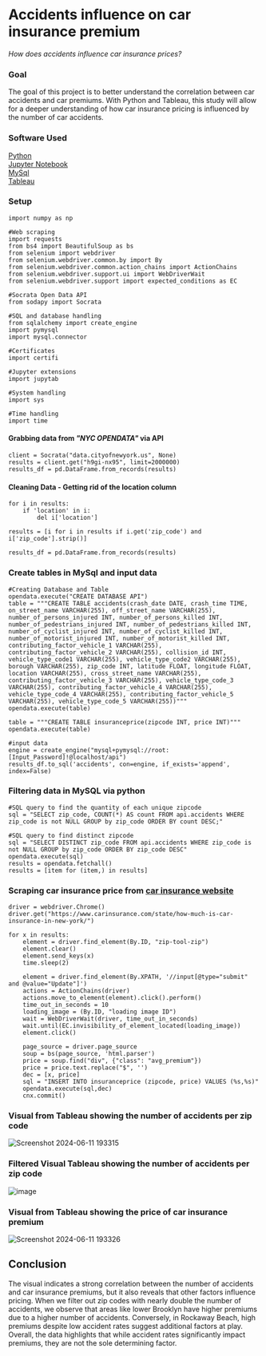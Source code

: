 # Accidents influence on car insurance premium 
 _How does accidents influence car insurance prices?_

### Goal
The goal of this project is to better understand the correlation between car accidents and car premiums. With Python and Tableau, this study will allow for a deeper understanding of how car insurance pricing is influenced by the number of car accidents.  

### Software Used
[Python](https://www.python.org/downloads/)\
[Jupyter Notebook](https://jupyter.org/install)\
[MySql](https://www.mysql.com/downloads/)\
[Tableau](https://www.tableau.com/support/releases)

### Setup

```import pandas as pd
import numpy as np

#Web scraping
import requests
from bs4 import BeautifulSoup as bs
from selenium import webdriver
from selenium.webdriver.common.by import By
from selenium.webdriver.common.action_chains import ActionChains
from selenium.webdriver.support.ui import WebDriverWait
from selenium.webdriver.support import expected_conditions as EC

#Socrata Open Data API
from sodapy import Socrata

#SQL and database handling
from sqlalchemy import create_engine
import pymysql
import mysql.connector

#Certificates
import certifi

#Jupyter extensions
import jupytab

#System handling
import sys

#Time handling
import time
```


#### Grabbing data from _"NYC OPENDATA"_ via API

```
client = Socrata("data.cityofnewyork.us", None)
results = client.get("h9gi-nx95", limit=2000000)
results_df = pd.DataFrame.from_records(results)
```

#### Cleaning Data - Getting rid of the location column
```
for i in results:
    if 'location' in i:
        del i['location']
        
results = [i for i in results if i.get('zip_code') and i['zip_code'].strip()]

results_df = pd.DataFrame.from_records(results)
```

### Create tables in MySql and input data 

```
#Creating Database and Table 
opendata.execute("CREATE DATABASE API")
table = """CREATE TABLE accidents(crash_date DATE, crash_time TIME, on_street_name VARCHAR(255), off_street_name VARCHAR(255), number_of_persons_injured INT, number_of_persons_killed INT, number_of_pedestrians_injured INT, number_of_pedestrians_killed INT, number_of_cyclist_injured INT, number_of_cyclist_killed INT, number_of_motorist_injured INT, number_of_motorist_killed INT, contributing_factor_vehicle_1 VARCHAR(255), contributing_factor_vehicle_2 VARCHAR(255), collision_id INT, vehicle_type_code1 VARCHAR(255), vehicle_type_code2 VARCHAR(255), borough VARCHAR(255), zip_code INT, latitude FLOAT, longitude FLOAT, location VARCHAR(255), cross_street_name VARCHAR(255), contributing_factor_vehicle_3 VARCHAR(255), vehicle_type_code_3 VARCHAR(255), contributing_factor_vehicle_4 VARCHAR(255), vehicle_type_code_4 VARCHAR(255), contributing_factor_vehicle_5 VARCHAR(255), vehicle_type_code_5 VARCHAR(255))"""
opendata.execute(table)

table = """CREATE TABLE insuranceprice(zipcode INT, price INT)"""
opendata.execute(table)

#input data
engine = create_engine("mysql+pymysql://root:[Input_Password]!@localhost/api")
results_df.to_sql('accidents', con=engine, if_exists='append', index=False)
```

### Filtering data in MySQL via python 

```
#SQL query to find the quantity of each unique zipcode
sql = "SELECT zip_code, COUNT(*) AS count FROM api.accidents WHERE zip_code is not NULL GROUP by zip_code ORDER BY count DESC;"

#SQL query to find distinct zipcode
sql = "SELECT DISTINCT zip_code FROM api.accidents WHERE zip_code is not NULL GROUP by zip_code ORDER BY zip_code DESC"
opendata.execute(sql)
results = opendata.fetchall()
results = [item for (item,) in results]
```

### Scraping car insurance price from [car insurance website](https://www.carinsurance.com/calculators/average-car-insurance-rates.aspx)

```
driver = webdriver.Chrome()
driver.get("https://www.carinsurance.com/state/how-much-is-car-insurance-in-new-york/")

for x in results:
    element = driver.find_element(By.ID, "zip-tool-zip")
    element.clear()
    element.send_keys(x)
    time.sleep(2)
    
    element = driver.find_element(By.XPATH, '//input[@type="submit" and @value="Update"]')
    actions = ActionChains(driver)
    actions.move_to_element(element).click().perform()
    time_out_in_seconds = 10
    loading_image = (By.ID, "loading image ID")
    wait = WebDriverWait(driver, time_out_in_seconds)
    wait.until(EC.invisibility_of_element_located(loading_image))
    element.click()
    
    page_source = driver.page_source
    soup = bs(page_source, 'html.parser')
    price = soup.find("div", {"class": "avg_premium"})
    price = price.text.replace("$", '')
    dec = [x, price]
    sql = "INSERT INTO insuranceprice (zipcode, price) VALUES (%s,%s)"
    opendata.execute(sql,dec)
    cnx.commit()
```

### Visual from Tableau showing the number of accidents per zip code 
![Screenshot 2024-06-11 193315](https://github.com/hali-siew/car_insurance/assets/109008466/148e20ea-e7e8-4bf8-87e3-92d9119ce293)

### Filtered Visual Tableau showing the number of accidents per zip code
![image](https://github.com/hali-siew/car_insurance/assets/109008466/6ca0d9a9-de8b-4f82-8b33-5a848fc9ec89)

### Visual from Tableau showing the price of car insurance premium
![Screenshot 2024-06-11 193326](https://github.com/hali-siew/car_insurance/assets/109008466/af23286e-5eeb-405d-bb41-4d63d8a38a16)

## Conclusion 
The visual indicates a strong correlation between the number of accidents and car insurance premiums, but it also reveals that other factors influence pricing. When we filter out zip codes with nearly double the number of accidents, we observe that areas like lower Brooklyn have higher premiums due to a higher number of accidents. Conversely, in Rockaway Beach, high premiums despite low accident rates suggest additional factors at play. Overall, the data highlights that while accident rates significantly impact premiums, they are not the sole determining factor.
